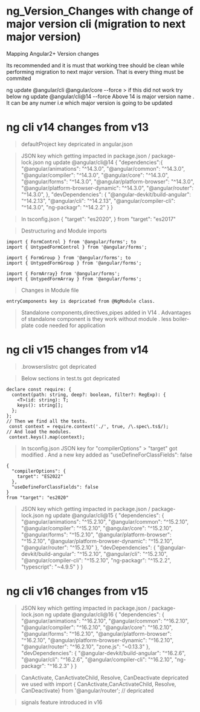 # ng_Version_Changes with change of major version cli (migration to next major version)
Mapping Angular2+ Version changes

Its recommended and it is must that working tree should be clean while performing migration to next major version. That is every thing must be commited

ng update @angular/cli @angular/core --force > if this did not work try below
ng update @angular/cli@14 --force
Above 14 is major version name . It can be any numer i.e which major version is going to be updated

# ng cli v14 changes from v13

  > defaultProject key depricated in angular.json

  > JSON key which getting impacted in package.json / package-lock.json ng update @angular/cli@14 
    {
        "dependencies":{
            "@angular/animations": "^14.3.0",
            "@angular/common": "^14.3.0",
            "@angular/compiler": "^14.3.0",
            "@angular/core": "^14.3.0",
            "@angular/forms": "^14.3.0",
            "@angular/platform-browser": "^14.3.0",
            "@angular/platform-browser-dynamic": "^14.3.0",
            "@angular/router": "^14.3.0",
        },
        "devDependencies": {
        "@angular-devkit/build-angular": "^14.2.13",
        "@angular/cli": "^14.2.13",
        "@angular/compiler-cli": "^14.3.0",
        "ng-packagr": "^14.2.2"
        }
    }

  > In tsconfig.json 
    {
         "target": "es2020",
    }
    from "target": "es2017"

  >   Destructuring and Module imports

    import { FormControl } from '@angular/forms'; to 
    import { UntypedFormControl } from '@angular/forms';
    
    import { FormGroup } from '@angular/forms'; to
    import { UntypedFormGroup } from '@angular/forms';

    import { FormArray} from '@angular/forms';
    import { UntypedFormArray } from '@angular/forms';

  > Changes in Module file 
    
    entryComponents key is depricated from @NgModule class.

  > Standalone components,directives,pipes added in V14
    . Advantages of standalone component is they work without module
    . less boiler-plate code needed for application
   
# ng cli v15 changes from v14

  > .browserslistrc got depricated

  > Below sections in test.ts got depricated

    declare const require: {
      context(path: string, deep?: boolean, filter?: RegExp): {
        <T>(id: string): T;
        keys(): string[];
      };
    }; 
    // Then we find all the tests.
     const context = require.context('./', true, /\.spec\.ts$/);
    // And load the modules.
     context.keys().map(context);

   > In tsconfig.json JSON key for "compilerOptions" > "target" got modified . And a new key
     added as "useDefineForClassFields": false 

    {
      "compilerOptions": {
        target": "ES2022"
      },
      "useDefineForClassFields": false   
    }
    from "target": "es2020"

  > JSON key which getting impacted in package.json / package-lock.json ng update @angular/cli@15 
    {
      "dependencies": {
          "@angular/animations": "^15.2.10",
          "@angular/common": "^15.2.10",
          "@angular/compiler": "^15.2.10",
          "@angular/core": "^15.2.10",
          "@angular/forms": "^15.2.10",
          "@angular/platform-browser": "^15.2.10",
          "@angular/platform-browser-dynamic": "^15.2.10",
          "@angular/router": "^15.2.10"
          },
      "devDependencies": {
          "@angular-devkit/build-angular": "^15.2.10",
          "@angular/cli": "^15.2.10",
          "@angular/compiler-cli": "^15.2.10",
          "ng-packagr": "^15.2.2",
          "typescript": "~4.9.5"
          }
    }
    
# ng cli v16 changes from v15

> JSON key which getting impacted in package.json / package-lock.json ng update @angular/cli@16
  {
    "dependencies": {
        "@angular/animations": "^16.2.10",
        "@angular/common": "^16.2.10",
        "@angular/compiler": "^16.2.10",
        "@angular/core": "^16.2.10",
        "@angular/forms": "^16.2.10",
        "@angular/platform-browser": "^16.2.10",
        "@angular/platform-browser-dynamic": "^16.2.10",
        "@angular/router": "^16.2.10",
        "zone.js": "~0.13.3"
    },
    "devDependencies": {
        "@angular-devkit/build-angular": "^16.2.6",
        "@angular/cli": "^16.2.6",
        "@angular/compiler-cli": "^16.2.10",
        "ng-packagr": "^16.2.3"
    }
  } 

  > CanActivate, CanActivateChild, Resolve, CanDeactivate depricated 
    we used with 
    import { CanActivate,CanActivateChild, Resolve, CanDeactivate} from '@angular/router'; // depricated

  > signals feature introduced in v16  
 

